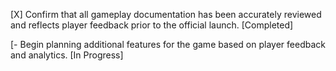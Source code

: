 [X] Confirm that all gameplay documentation has been accurately reviewed and reflects player feedback prior to the official launch. [Completed]

[- Begin planning additional features for the game based on player feedback and analytics. [In Progress]